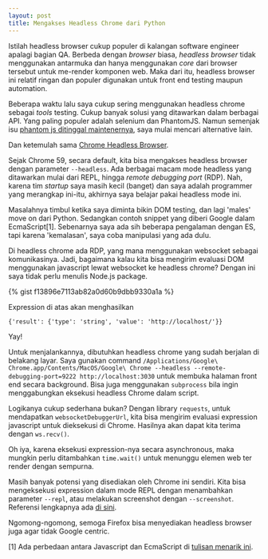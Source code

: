```yaml
---
layout: post
title: Mengakses Headless Chrome dari Python
---
```


Istilah headless browser cukup populer di kalangan software engineer apalagi bagian QA. Berbeda dengan _browser_ biasa, _headless browser_ tidak menggunakan antarmuka dan hanya menggunakan _core_ dari browser tersebut untuk me-render komponen web. Maka dari itu, headless browser ini relatif ringan dan populer digunakan untuk front end testing maupun automation.

Beberapa waktu lalu saya cukup sering menggunakan headless chrome sebagai _tools_ testing. Cukup banyak solusi yang ditawarkan dalam berbagai API. Yang paling populer adalah selenium dan PhantomJS. Namun semenjak isu [phantom js ditinggal maintenernya](https://news.ycombinator.com/item?id=14105489), saya mulai mencari alternative lain.

Dan ketemulah sama [Chrome Headless Browser](https://developers.google.com/web/updates/2017/04/headless-chrome).

<!-- more -->

Sejak Chrome 59, secara default, kita bisa mengakses headless browser dengan parameter ```--headless```. Ada berbagai macam mode headless yang ditawarkan mulai dari REPL, hingga _remote debugging port_ (RDP). Nah, karena tim _startup_ saya masih kecil (banget) dan saya adalah programmer yang merangkap ini-itu, akhirnya saya belajar pakai headless mode ini. 

Masalahnya timbul ketika saya diminta bikin DOM testing, dan lagi 'males' move on dari Python. Sedangkan contoh snippet yang diberi Google dalam EcmaScript[1]. Sebenarnya saya ada sih beberapa pengalaman dengan ES, tapi karena 'kemalasan', saya coba manipulasi yang ada dulu. 

Di headless chrome ada RDP, yang mana menggunakan websocket sebagai komunikasinya. Jadi, bagaimana kalau kita bisa mengirim evaluasi DOM menggunakan javascript lewat websocket ke headless chrome? Dengan ini saya tidak perlu menulis Node.js package.

{% gist f13896e7113ab82a0d60b9dbb9330a1a %}

Expression di atas akan menghasilkan

`{'result': {'type': 'string', 'value': 'http://localhost/'}}`

Yay!

Untuk menjalankannya, dibutuhkan headless chrome yang sudah berjalan di belakang layar. Saya gunakan command ```/Applications/Google\ Chrome.app/Contents/MacOS/Google\ Chrome --headless --remote-debugging-port=9222 http://localhost:3030``` untuk membuka halaman front end secara background. Bisa juga menggunakan ```subprocess``` bila ingin menggabungkan eksekusi headless Chrome dalam script.

Logikanya cukup sederhana bukan? Dengan library `requests`, untuk mendapatkan `websocketDebuggerUrl`, kita bisa mengirim evaluasi expression javascript untuk dieksekusi di Chrome. Hasilnya akan dapat kita terima dengan `ws.recv()`.

Oh iya, karena eksekusi expression-nya secara asynchronous, maka mungkin perlu ditambahkan `time.wait()` untuk menunggu elemen web ter render dengan sempurna.

Masih banyak potensi yang disediakan oleh Chrome ini sendiri. Kita bisa mengeksekusi expression dalam mode REPL dengan menambahkan parameter `--repl`, atau melakukan screenshot dengan `--screenshot`. Referensi lengkapnya ada [di sini](https://developers.google.com/web/updates/2017/04/headless-chrome).

Ngomong-ngomong, semoga Firefox bisa menyediakan headless browser juga agar tidak Google centric.

[1] Ada perbedaan antara Javascript dan EcmaScript di [tulisan menarik ini](http://blog.codecarrot.net/whats-the-difference-between-javascript-and-ecmascript/).